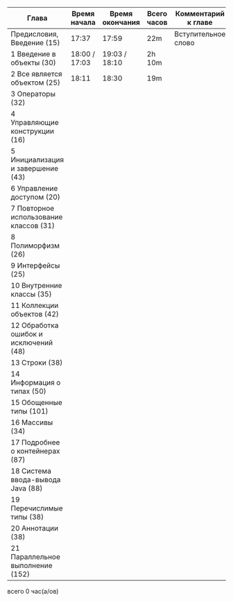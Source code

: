 Глава | Время начала | Время окончания | Всего часов | Комментарий к главе
-|-|-|-|-
Предисловия, Введение (15) | 17:37 | 17:59 | 22m | Вступительное слово 
1 Введение в объекты (30) | 18:00 / 17:03 | 19:03 / 18:10 | 2h 10m | 
2 Все является объектом (25) | 18:11  | 18:30 | 19m | 
3 Операторы (32) |  |  |  | 
4 Управляющие конструкции (16) |  |  |  |
5 Инициализация и завершение (43) |  |  |  |
6 Управление доступом (20) |  | |  |
7 Повторное использование классов (31) | |  | |
8 Полиморфизм (26) | | |  |
9 Интерфейсы (25) |  |  | |
10 Внутренние классы (35) |  | |  |
11 Коллекции объектов (42) |  |  | |
12 Обработка ошибок и исключений (48) |  |  | |
13 Строки (38) | |  |  | 
14 Информация о типах (50) |  |  | |
15 Обощенные типы (101) |  |  |  |
16 Массивы (34) |  |  |  |
17 Подробнее о контейнерах (87) |  |  |  |
18 Система ввода-вывода Java (88) |  |  | |
19 Перечислимые типы (38) | |  | |
20 Аннотации  (38) | | |  |
21 Параллельное выполнение (152) |  |  |  |

всего 0 час(а/ов)
